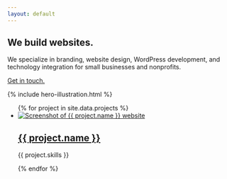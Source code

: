 ```yaml
---
layout: default
---
```

<section class="hero">
  <div class="hero-text">
    <h2>We build websites.</h2>
    <p>We specialize in branding, website design, WordPress development, and technology integration for small businesses and nonprofits.</p>
    <p><a href="mailto:ryan@fourteensquare.com">Get in touch.</a></p>
  </div>
  <div class="hero-illustration">
    {% include hero-illustration.html %}
  </div>
</section>

<section class="projects">
  <ul class="project-list">
  {% for project in site.data.projects %}
    <li class="project-item">
      <a href="{{ project.url }}">
        <img class="project-screenshot" src="/assets/img/{{ project.screenshot }}" alt="Screenshot of {{ project.name }} website" />
      </a>
      <h2 class="project-name">
        <a href="{{ project.url }}">
          {{ project.name }}
        </a>
      </h2>
      <p class="project-skills">{{ project.skills }}</p>
    </li>
  {% endfor %}
  </ul>
</section>